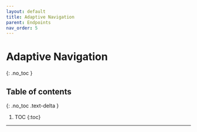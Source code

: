 ```yaml
---
layout: default
title: Adaptive Navigation
parent: Endpoints
nav_order: 5
---
```


# Adaptive Navigation
{: .no_toc }

## Table of contents
{: .no_toc .text-delta }

1. TOC
{:toc}

---
